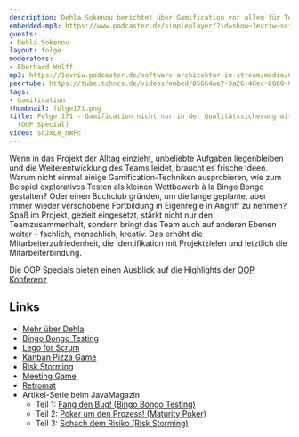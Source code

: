 ```yaml
---
description: Dehla Sokenou berichtet über Gamification vor allem für Testen
embedded-mp3: https://www.podcaster.de/simpleplayer/?id=show~1evriw~software-architektur-im-stream~pod-fd566c488845358d30b2fd1241&v=1688128545
guests:
- Dehla Sokenou
layout: folge
moderators:
- Eberhard Wolff
mp3: https://1evriw.podcaster.de/software-architektur-im-stream/media/Gamification_nicht_nur_in_der_Qualitaetssicherung_mit_Dehla_Sokenou.mp3
peertube: https://tube.tchncs.de/videos/embed/05664ae7-3a26-48ec-8860-0540f419c0db
tags:
- Gamification
thumbnail: folge171.png
title: Folge 171 - Gamification nicht nur in der Qualitätssicherung mit Dehla Sokenou
  (OOP Special)
video: sdJxLe_nWFc
---
```


Wenn in das Projekt der Alltag einzieht, unbeliebte Aufgaben
liegenbleiben und die Weiterentwicklung des Teams leidet, braucht es
frische Ideen. Warum nicht einmal einige Gamification-Techniken
ausprobieren, wie zum Beispiel exploratives Testen als kleinen
Wettbewerb à la Bingo Bongo gestalten? Oder einen Buchclub gründen, um
die lange geplante, aber immer wieder verschobene Fortbildung in
Eigenregie in Angriff zu nehmen? Spaß im Projekt, gezielt eingesetzt,
stärkt nicht nur den Teamzusammenhalt, sondern bringt das Team auch
auf anderen Ebenen weiter – fachlich, menschlich, kreativ. Das erhöht
die Mitarbeiterzufriedenheit, die Identifikation mit Projektzielen und
letztlich die Mitarbeiterbindung.


Die OOP Specials bieten einen Ausblick auf die Highlights der [OOP Konferenz](https://www.oop-konferenz.de/).

## Links

* [Mehr über Dehla](https://www.wps.de/wps/team/dr-ing-dehla-sokenou)
* [Bingo Bongo Testing](https://www.bingobongotesting.org/)
* [Lego for Scrum](https://www.agile42.com/en/agile-teams/scrum-lego-city )
* [Kanban Pizza Game](https://www.agile42.com/en/agile-teams/kanban-pizza-game)
* [Risk Storming](https://www.ministryoftesting.com/testsphere/riskstorming)
* [Meeting Game](https://www.neuenarrative.de/meeting-spiel)
* [Retromat](https://retromat.org/de/)
* Artikel-Serie beim JavaMagazin
  * Teil 1: [Fang den Bug! (Bingo Bongo Testing)](https://entwickler.de/agile/gamification-testen-software-qualitaetssicherung)
  * Teil 2: [Poker um den Prozess! (Maturity Poker)](https://entwickler.de/agile/gamification-qualitaetssicherung-prozessqualitaet)
  * Teil 3: [Schach dem Risiko (Risk Storming)](https://entwickler.de/agile/gamification-risiko-qualitaetssicherung)

